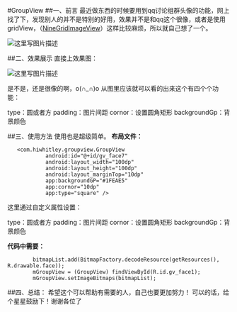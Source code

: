#GroupView
##一、前言
最近做东西的时候要用到qq讨论组群头像的功能，网上找了下，发现别人的并不是特别的好用，效果并不是和qq这个很像，或者是使用gridView，（[NineGridImageView](https://github.com/laobie/NineGridImageView)）这样比较麻烦，所以就自己想了一个。

![这里写图片描述](http://img.blog.csdn.net/20160321192159442)

##二、效果展示
直接上效果图：

![这里写图片描述](http://img.blog.csdn.net/20160321192652699)

是不是，还是很像的啊，o(∩_∩)o 
从图里应该就可以看的出来这个有四个个功能：

type：圆或者方
padding：图片间距
cornor：设置圆角矩形
backgroundGp：背景颜色

##三、使用方法
使用也是超级简单。
**布局文件：**

```
   <com.hiwhitley.groupview.GroupView
            android:id="@+id/gv_face7"
            android:layout_width="100dp"
            android:layout_height="100dp"
            android:layout_marginTop="10dp"
            app:backgroundGP="#1FEAE5"
            app:cornor="10dp"
            app:type="square" />
```
这里通过自定义属性设置：

type：圆或者方
padding：图片间距
cornor：设置圆角矩形
backgroundGp：背景颜色

**代码中需要：**
```
        bitmapList.add(BitmapFactory.decodeResource(getResources(), R.drawable.face));
        mGroupView = (GroupView) findViewById(R.id.gv_face1);
        mGroupView.setImageBitmaps(bitmapList);
```

##四、总结：
希望这个可以帮助有需要的人，自己也要更加努力！
可以的话，给个星星鼓励下！谢谢各位了
